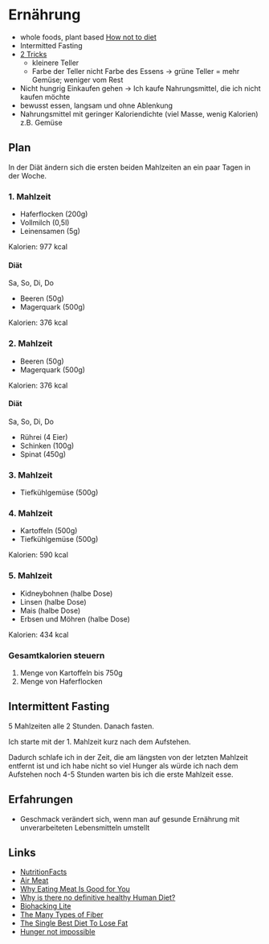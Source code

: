 # Ernährung

- whole foods, plant based [How not to diet](https://www.goodreads.com/book/show/43252570-how-not-to-diet)
- Intermitted Fasting
- [2 Tricks](https://jamesclear.com/feeling-fat)
    + kleinere Teller
    + Farbe der Teller nicht Farbe des Essens -> grüne Teller = mehr Gemüse; weniger vom Rest
- Nicht hungrig Einkaufen gehen -> Ich kaufe Nahrungsmittel, die ich nicht kaufen möchte
- bewusst essen, langsam und ohne Ablenkung
- Nahrungsmittel mit geringer Kaloriendichte (viel Masse, wenig Kalorien) z.B. Gemüse

## Plan

In der Diät ändern sich die ersten beiden Mahlzeiten an ein paar Tagen in der Woche.

### 1. Mahlzeit

- Haferflocken (200g)
- Vollmilch (0,5l)
- Leinensamen (5g)

Kalorien: 977 kcal

#### Diät

Sa, So, Di, Do

- Beeren (50g)
- Magerquark (500g)

Kalorien: 376 kcal

### 2. Mahlzeit

- Beeren (50g)
- Magerquark (500g)

Kalorien: 376 kcal

#### Diät

Sa, So, Di, Do

- Rührei (4 Eier)
- Schinken (100g)
- Spinat (450g)

### 3. Mahlzeit

- Tiefkühlgemüse (500g)

### 4. Mahlzeit

- Kartoffeln (500g)
- Tiefkühlgemüse (500g)

Kalorien: 590 kcal

### 5. Mahlzeit

- Kidneybohnen (halbe Dose)
- Linsen (halbe Dose)
- Mais (halbe Dose)
- Erbsen und Möhren (halbe Dose)

Kalorien: 434 kcal

### Gesamtkalorien steuern

1. Menge von Kartoffeln bis 750g
2. Menge von Haferflocken

## Intermittent Fasting

5 Mahlzeiten alle 2 Stunden. Danach fasten. 

Ich starte mit der 1. Mahlzeit kurz nach dem Aufstehen.  

Dadurch schlafe ich in der Zeit, die am längsten von der letzten Mahlzeit entfernt ist und ich habe nicht so viel Hunger als würde ich nach dem Aufstehen noch 4-5 Stunden warten bis ich die erste Mahlzeit esse.  

## Erfahrungen

- Geschmack verändert sich, wenn man auf gesunde Ernährung mit unverarbeiteten Lebensmitteln umstellt

## Links

- [NutritionFacts](https://nutritionfacts.org/)
- [Air Meat](https://www.businessinsider.de/international/air-meat-alternative-startup-nasa-2019-11/?r=US&IR=T)
- [Why Eating Meat Is Good for You](https://chriskresser.com/why-eating-meat-is-good-for-you/)
- [Why is there no definitive healthy Human Diet?](https://www.reddit.com/r/nutrition/comments/h7jxvp/why_is_there_no_definitive_healthy_human_diet/fulo6b0/?utm_source=share&utm_medium=web2x)
- [Biohacking Lite](https://karpathy.github.io/2020/06/11/biohacking-lite/)
- [The Many Types of Fiber](https://chriskresser.com/types-of-dietary-fiber/)
- [The Single Best Diet To Lose Fat](https://www.youtube.com/watch?v=viYVoULXFgo&feature=share)
- [Hunger not impossible](https://www.notimpossible.com/projects/hunger-not-impossible)
